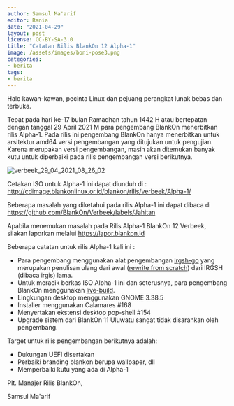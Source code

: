 ```yaml
---
author: Samsul Ma'arif
editor: Rania
date: "2021-04-29"
layout: post
license: CC-BY-SA-3.0
title: "Catatan Rilis BlankOn 12 Alpha-1"
image: /assets/images/boni-pose3.png
categories:
- berita
tags:
- berita
---
```


Halo kawan-kawan, pecinta Linux dan pejuang perangkat lunak bebas dan terbuka.

Tepat pada hari ke-17 bulan Ramadhan tahun 1442 H atau bertepatan dengan tanggal 29 April 2021 M para pengembang BlankOn menerbitkan rilis Alpha-1. Pada rilis ini pengembang BlankOn hanya menerbitkan untuk arsitektur amd64 versi pengembangan yang ditujukan untuk pengujian. Karena merupakan versi pengembangan, masih akan ditemukan banyak kutu untuk diperbaiki pada rilis pengembangan versi berikutnya.

![verbeek_29_04_2021_08_26_02](https://user-images.githubusercontent.com/1231314/116491661-98782880-a8c4-11eb-8076-15db8c0d9460.png)

Cetakan ISO untuk Alpha-1 ini dapat diunduh di : http://cdimage.blankonlinux.or.id/blankon/rilis/verbeek/Alpha-1/

Beberapa masalah yang diketahui pada rilis Alpha-1 ini dapat dibaca di https://github.com/BlankOn/Verbeek/labels/Jahitan

Apabila menemukan masalah pada Rilis Alpha-1 BlankOn 12 Verbeek, silakan laporkan melalui https://lapor.blankon.id

Beberapa catatan untuk rilis Alpha-1 kali ini :

- Para pengembang menggunakan alat pengembangan [irgsh-go](https://blankon.id/berita/2020/12/15/irgsh-perkakas-blankon.html) yang merupakan penulisan ulang dari awal ([rewrite from scratch](https://github.com/BlankOn/irgsh-go/#why-rewrite-it)) dari IRGSH (dibaca irgis) lama.
- Untuk meracik berkas ISO Alpha-1 ini dan seterusnya, para pengembang BlankOn menggunakan [live-build](https://github.com/BlankOn/blankon-live-build).
- Lingkungan desktop menggunakan GNOME 3.38.5
- Installer menggunakan Calamares #168
- Menyertakan ekstensi desktop pop-shell #154
- Upgrade sistem dari BlankOn 11 Uluwatu sangat tidak disarankan oleh pengembang.

Target untuk rilis pengembangan berikutnya adalah:

- Dukungan UEFI disertakan
- Perbaiki branding blankon berupa wallpaper, dll
- Memperbaiki kutu yang ada di Alpha-1

Plt. Manajer Rilis BlankOn,

Samsul Ma'arif
